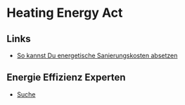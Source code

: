 # Heating Energy Act

## Links

- [So kannst Du energetische Sanierungskosten absetzen](https://www.finanztip.de/sanierungskosten-absetzen/)

## Energie Effizienz Experten

- [Suche](https://www.energie-effizienz-experten.de)
